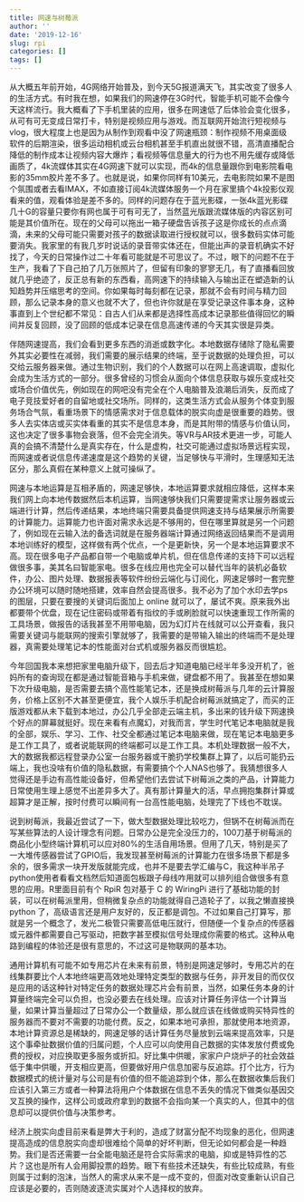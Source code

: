 ```yaml
---
title: 网速与树莓派
author: ''
date: '2019-12-16'
slug: rpi
categories: []
tags: []
---
```


从大概五年前开始，4G网络开始普及，到今天5G报道满天飞，其实改变了很多人的生活方式。有时我在想，如果我们的网速停在3G时代，智能手机可能不会像今天这样流行。我大概看了下手机里装的应用，很多在网速低了后体验会变化很多，从可有可无变成日常打卡，特别是视频应用与游戏。而互联网开始流行短视频与vlog，很大程度上也是因为从制作到观看中没了网速瓶颈：制作视频不用桌面级软件的后期渲染，很多运动相机或云台相机甚至手机直出就很不错，高清直播配合降低的制作成本让视频内容大爆炸；看视频等信息量大的行为也不用先缓存或降低画质了，4k流媒体其实在4G网速下就可以实现，而4k的信息量跟你到电影院看电影的35mm胶片差不多了。也就是说，如果你同样有10美元，去电影院如果不是图个氛围或者去看IMAX，不如直接订阅4k流媒体服务一个月在家里搞个4k投影仪观看来的值，观看体验是差不多的。同样的问题存在于蓝光影碟，一张4k蓝光影碟几十G的容量只要你有网也属于可有可无了，当然蓝光版跟流媒体版的内容区别可能是其价值所在。现在的父母可以拖出一箱子硬盘告诉孩子这是你成长的点点滴滴，未来的父母可能只需要对孩子的数据读取进行授权就可以，很多数码实体可能要消失。我家里的有我几岁时说话的录音带实体还在，但能出声的录音机确实不好找了，今天的日常操作过二十年看可能就是不可思议了。不过，眼下的问题不在于生产，我看了下自己拍了几万张照片了，但留有印象的寥寥无几，有了直播看回放就几乎绝迹了，反正总有新的东西看，高网速下的持续输入与输出正在塑造新的认知趋势并压缩思考的空间。你如果每时每刻都在记录，那就不会有时间与精力回顾，那么记录本身的意义也就不大了，但也许你就是在享受记录这件事本身，这种事直到上个世纪都不常见：自古人们从来都是选择性高成本记录那些值得回忆的瞬间并反复回顾，没了回顾的低成本记录在信息高速传递的今天其实很是异类。

伴随网速提高，我们会看到更多东西的消逝或数字化。本地数据存储除了隐私需要外其实必要性在减弱，我们需要的展示结果的终端，至于说数据的处理负担，可以交给云服务器来做。通过生物识别，我们的个人数据可以在网上高速调取，虚拟化会成为生活方式的一部分。很多曾经的习惯会从面向个体信息获取与娱乐变成社交或场合价值优先，例如现在的网吧没有完全在个人电脑普及浪潮后消失，反而成了电子竞技爱好者的自留地或社交场所。同样的，这类生活方式会从服务个体变到服务场合气氛，看重场景下的情感需求对于信息载体的脱实向虚是很重要的趋势。很多人去实体店或买实体看重的其实不是信息本身，而是其附带的情感与价值认同，这也决定了很多事物会衰落，但不会完全消失。等VR与AR技术更进一步，可能人真的会搞不清楚什么是真实存在，什么是虚构，社交可能通过虚拟场景远程实现，而网速或者说信息传递速度是这个趋势的关键，当足够快与平滑时，生理感知无法区分，那么真假在某种意义上就可操纵了。

网速与本地运算是互相矛盾的，网速足够快，本地运算要求就相应降低，这样本来我们网上向本地传数据然后本机运算，当网速够快我们只需要提需求让服务器或云端进行计算，然后传递结果，本地终端只需要具备提供网速支持与结果展示所需要的计算能力。运算能力也许面对需求永远是不够用的，但在哪里算就是另一个问题了，例如现在云输入法的备选词就是在服务器端计算通过网络返回结果而不是调用本地训练好的模型，这样做有两个优点，一个是更新快，另一个是本地运算要求不高。现在很多电子产品都自带一个电脑或单片机，但在信息传递的支持下可以远程做很多事，美其名曰智能家电。很多在线应用也完全可以替代当年的装机必备软件，办公、图片处理、数据报表等软件纷纷云端化与订阅化，网速足够时一套完整办公环境可以随时随地搭建，效率自然会提高很多。我不必为了加个水印去学ps的图层，只要在要搜的关键词后面加上 online 就可以了，屡试不爽。原来我外出都要带个优盘，现在记住密码或带着有指纹的手或刷脸就可以快速重现工作所需的工具场景，做报告的话我甚至不用带电脑，因为幻灯片在线就可以公开查看，我只需要关键词与能联网的搜索引擎就够了，我需要的是带输入输出的终端而不是处理器，真需要处理笔记本的性能面对台式机或服务器反而很尴尬。

今年回国我本来想把家里电脑升级下，回去后才知道电脑已经半年多没开机了，爸妈所有的查询现在都是通过智能音箱与手机来做，键盘都不用了。我甚至在想如果下次升级电脑，是否需要去搞个高性能笔记本，还是换成树莓派与几年的云计算服务，价格上区别不大甚至更便宜，我个人娱乐手机配合树莓派就搞定了，而买的正版游戏都从未下载到本地过，办公几乎全部走云端主机，多出来的钱升级下网速换个好点的屏幕就挺好。现在来看有点魔幻，对我而言，学生时代笔记本电脑就是我的全部，娱乐、学习、工作、社交全都通过笔记本电脑来做，现在笔记本电脑更多是工作工具了，或者说能联网的终端都可以是工作工具。本机处理数据一般不大，大的数据我都远程登录办公室一台服务器或干脆扔学校集群上算了，以后可能扔云端上，我也没啥有价值的隐私数据，有需要搞个个人NAS也够了。我猜想很多人觉得还是手边有高性能设备好，但希望他们去尝试下树莓派之类的产品，计算能力日常使用生理上感觉不出差异多大了。真有那计算量大的活，早点拥抱集群计算或超算才是正解，按时付费可以瞬间有一台高性能电脑，处理完了下线也不耽误。

说到树莓派，我最近尝试了一下，做大型数据处理比较吃力，但锅不在树莓派而在写某些算法的人设计理念有问题。日常办公是完全没压力的，100刀基于树莓派的商品化小型终端计算机可以应对80%的生活自用场景。但用了几天，特别是买了一大堆传感器尝试了GPIO后，我发现甚至树莓派的计算能力在很多场景下都是多余的，很多需求一块开发版就能完成，也并不是要去学汇编与C，我这种半吊子python使用者看看文档然后知道面包板跟子母线咋用就可以排列组合做很多有意思的应用。R里面目前有个 RpiR 包对基于 C 的 WiringPi 进行了基础功能的封装，可以在树莓派里用，但稍微复杂点的功能就得自己造轮子了，以我之懒直接换 python 了，高级语言还是用户友好的，反正都是调包。不过如果自己打算写，那就是另一个概念了，发光二极管只需要高低电压就行，但随便一个复杂点的传感器或元器件都需要自己写驱动，把数字甚至模拟信号处理成你需要的格式。这种从电路到编程的体验还是很有意思的，不过这可是物联网的基本功。

通用计算机有可能不如专用芯片在未来有前景，特别是网速足够时，专用芯片的在线集群要比个人本地终端更高效地处理特定类型的数据与任务，非开发目的而仅仅是应用的话这种针对特定任务的数据处理芯片会有前景，当然，如果任务本身的计算量终端完全可以负担，也没必要去在线处理。应该对计算任务评估一个计算当量，如果计算当量超过了日常办公一个数量级，那么就应该在线做或购买特异性的服务器而不要对不需要的功能付费。反之，如果本地可承担，那就使用本地资源，本地计算资源总是稀缺的，网速足够的话计算任务尽量放到云端来提高效率，只是这个事牵扯数据价值的归属问题，个人应可以向使用自己数据的实体发放付费或免费的授权，对应换取更多服务或折扣。好比集中供暖，家家户户烧炉子的社会效益低于集中供暖，开支相应更高，但要做好用户信息加密与反追踪。打个比方，行为数据模式的统计量对与公司是有价值的但不能追踪到个体，那么在数据收集后我们应该引入第三方或者一种算法将用户个体数据在信息不丢失的情况下做类似基因交叉互换的操作，这样公司或政府拿到的数据不会指向某一个真实的人，但其中的信息却可以提供价值与决策参考。

经济上脱实向虚目前来看是弊大于利的，造成了财富分配不均现象的恶化，但网速提高造成的信息脱实向虚却很难给个简单的好坏判断，但无论如何都会是一种趋势。我们是否还需要一台全能电脑还是符合实际需求的电脑，抑或是特异性的芯片？这也是所有人会用脚投票的趋势。眼下有些技术还缺失，有些比较成熟，有些则属于过剩的泡沫，当然人的需求从来不是一成不变的，但面对改变重新认识自己应该是必要的，否则随波逐流实属对个人选择权的放弃。
